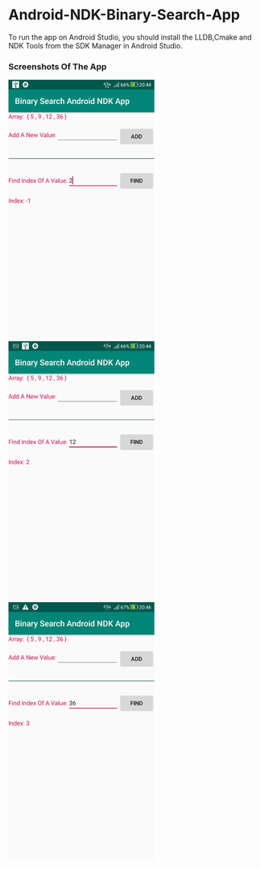 # Android-NDK-Binary-Search-App
To run the app on Android Studio, you should install the LLDB,Cmake and NDK Tools from the SDK Manager in Android Studio.
### Screenshots Of The App


<p float="left">
    <img src="https://github.com/burhanelgun/Android-NDK-Binary-Search-App/blob/master/Screenshot_20190211-204447.jpg" width="290" title="hover text">
<img src="https://github.com/burhanelgun/Android-NDK-Binary-Search-App/blob/master/Screenshot_20190211-204457.jpg" width="290" title="hover text">
  <img src="https://github.com/burhanelgun/Android-NDK-Binary-Search-App/blob/master/Screenshot_20190211-204617.jpg" width="290" title="hover text">
</p>
